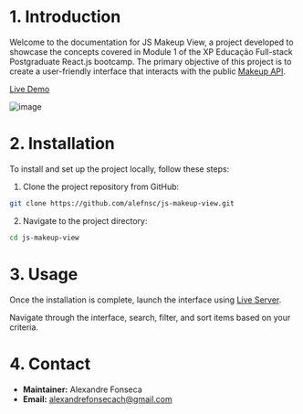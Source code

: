 # 1. Introduction

Welcome to the documentation for JS Makeup View, a project developed to showcase the concepts covered in Module 1 of the XP Educação Full-stack Postgraduate React.js bootcamp. The primary objective of this project is to create a user-friendly interface that interacts with the public [Makeup API](https://makeup-api.herokuapp.com/).

[Live Demo](https://alefnsc.github.io/js-makeup-view/)

![image](https://github.com/alefnsc/js-makeup-view/assets/101351170/cfdcddc4-a56e-4752-adb9-37ee19daff54)

# 2. Installation

To install and set up the project locally, follow these steps:

1. Clone the project repository from GitHub:

```bash
git clone https://github.com/alefnsc/js-makeup-view.git
```

2. Navigate to the project directory:

```bash
cd js-makeup-view
```

# 3. Usage

Once the installation is complete, launch the interface using [Live Server](https://marketplace.visualstudio.com/items?itemName=ritwickdey.LiveServer).

Navigate through the interface, search, filter, and sort items based on your criteria.

# 4. Contact

- **Maintainer:** Alexandre Fonseca
- **Email:** alexandrefonsecach@gmail.com
